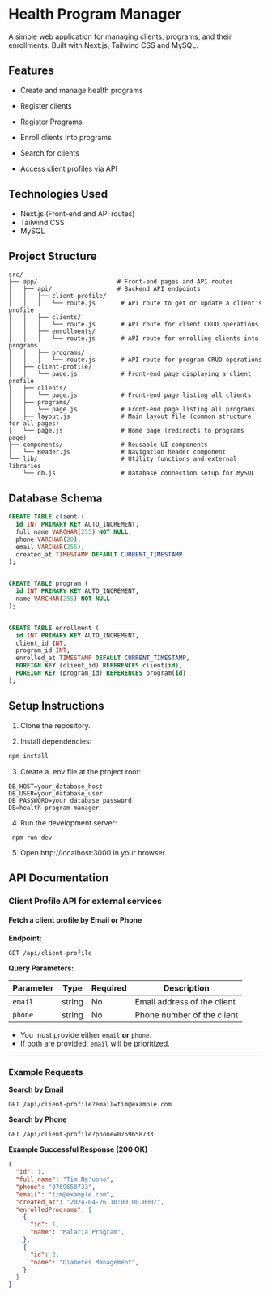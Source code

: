 # Health Program Manager
A simple web application for managing clients, programs, and their enrollments.
Built with Next.js, Tailwind CSS and MySQL.

## Features
- Create and manage health programs

- Register clients

- Register Programs

- Enroll clients into programs

- Search for clients

- Access client profiles via API


## Technologies Used
- Next.js (Front-end and API routes)
- Tailwind CSS
- MySQL


## Project Structure
```
src/
├── app/                      # Front-end pages and API routes
│   ├── api/                  # Backend API endpoints
│   │   ├── client-profile/
│   │   │   └── route.js       # API route to get or update a client's profile
│   │   ├── clients/
│   │   │   └── route.js       # API route for client CRUD operations
│   │   ├── enrollments/
│   │   │   └── route.js       # API route for enrolling clients into programs
│   │   ├── programs/
│   │   │   └── route.js       # API route for program CRUD operations
│   ├── client-profile/
│   │   └── page.js            # Front-end page displaying a client profile
│   ├── clients/
│   │   └── page.js            # Front-end page listing all clients
│   ├── programs/
│   │   └── page.js            # Front-end page listing all programs
│   ├── layout.js              # Main layout file (common structure for all pages)
│   └── page.js                # Home page (redirects to programs page)
├── components/                # Reusable UI components
│   └── Header.js              # Navigation header component
└── lib/                       # Utility functions and external libraries
    └── db.js                  # Database connection setup for MySQL

```


## Database Schema

```sql
CREATE TABLE client (
  id INT PRIMARY KEY AUTO_INCREMENT,
  full_name VARCHAR(255) NOT NULL,
  phone VARCHAR(20),
  email VARCHAR(255),
  created_at TIMESTAMP DEFAULT CURRENT_TIMESTAMP
);


CREATE TABLE program (
  id INT PRIMARY KEY AUTO_INCREMENT,
  name VARCHAR(255) NOT NULL
);


CREATE TABLE enrollment (
  id INT PRIMARY KEY AUTO_INCREMENT,
  client_id INT,
  program_id INT,
  enrolled_at TIMESTAMP DEFAULT CURRENT_TIMESTAMP,
  FOREIGN KEY (client_id) REFERENCES client(id),
  FOREIGN KEY (program_id) REFERENCES program(id)
);
```


## Setup Instructions
1. Clone the repository.

2. Install dependencies:
```bash
npm install
```

3. Create a .env file at the project root:
```
DB_HOST=your_database_host
DB_USER=your_database_user
DB_PASSWORD=your_database_password
DB=health-program-manager
```

4. Run the development server:
```
 npm run dev 
```

5. Open http://localhost:3000 in your browser.



## API Documentation

### Client Profile API for external services

#### Fetch a client profile by Email or Phone

**Endpoint:**  
```http
GET /api/client-profile
```

**Query Parameters:**

| Parameter | Type   | Required | Description                         |
|-----------|--------|----------|-------------------------------------|
| `email`   | string | No       | Email address of the client         |
| `phone`   | string | No       | Phone number of the client          |

- You must provide either `email` **or** `phone`.
- If both are provided, `email` will be prioritized.

---

### Example Requests

**Search by Email**
```http
GET /api/client-profile?email=tim@example.com
```

**Search by Phone**
```http
GET /api/client-profile?phone=0769658733
```

**Example Successful Response (200 OK)**
```json
{
  "id": 1,
  "full_name": "Tim Ng'uono",
  "phone": "0769658733",
  "email": "tim@example.com",
  "created_at": "2024-04-26T10:00:00.000Z",
  "enrolledPrograms": [
    {
      "id": 1,
      "name": "Malaria Program",
    },
    {
      "id": 2,
      "name": "Diabetes Management",
    }
  ]
}
```
